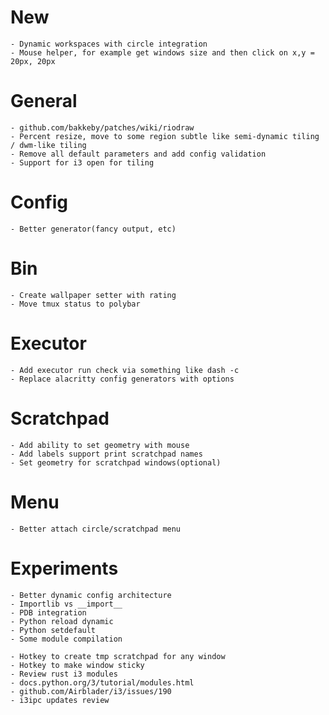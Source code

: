 # New
    - Dynamic workspaces with circle integration
    - Mouse helper, for example get windows size and then click on x,y = 20px, 20px

# General
    - github.com/bakkeby/patches/wiki/riodraw
    - Percent resize, move to some region subtle like semi-dynamic tiling / dwm-like tiling
    - Remove all default parameters and add config validation
    - Support for i3 open for tiling

# Config
    - Better generator(fancy output, etc)

# Bin
    - Create wallpaper setter with rating
    - Move tmux status to polybar

# Executor
    - Add executor run check via something like dash -c
    - Replace alacritty config generators with options

# Scratchpad
    - Add ability to set geometry with mouse
    - Add labels support print scratchpad names
    - Set geometry for scratchpad windows(optional)

# Menu
    - Better attach circle/scratchpad menu

# Experiments
    - Better dynamic config architecture
    - Importlib vs __import__
    - PDB integration
    - Python reload dynamic
    - Python setdefault
    - Some module compilation

    - Hotkey to create tmp scratchpad for any window
    - Hotkey to make window sticky
    - Review rust i3 modules
    - docs.python.org/3/tutorial/modules.html
    - github.com/Airblader/i3/issues/190
    - i3ipc updates review
